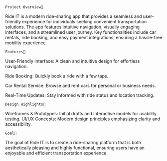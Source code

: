 	Project Overview🚀

Ride IT is a modern ride-sharing app that provides a seamless and user-friendly experience for individuals seeking convenient transportation solutions. The app features intuitive 
navigation, visually engaging interfaces, and a streamlined user journey. Key functionalities include car rentals, ride booking, and easy payment integrations, ensuring a hassle-free 
mobility experience.



	Features👋

User-Friendly Interface: A clean and intuitive design for effortless navigation.

Ride Booking: Quickly book a ride with a few taps.

Car Rental Service: Browse and rent cars for personal or business needs.

Real-Time Updates: Stay informed with ride status and location tracking.



	Design Highlights🎨

Wireframes & Prototypes: Initial drafts and interactive models for usability testing.
UI/UX Concepts: Modern design principles emphasizing clarity and accessibility.



	Goal🚩

The goal of Ride IT is to create a ride-sharing platform that is both aesthetically pleasing and highly functional, ensuring users have an enjoyable and efficient transportation 
experience.
